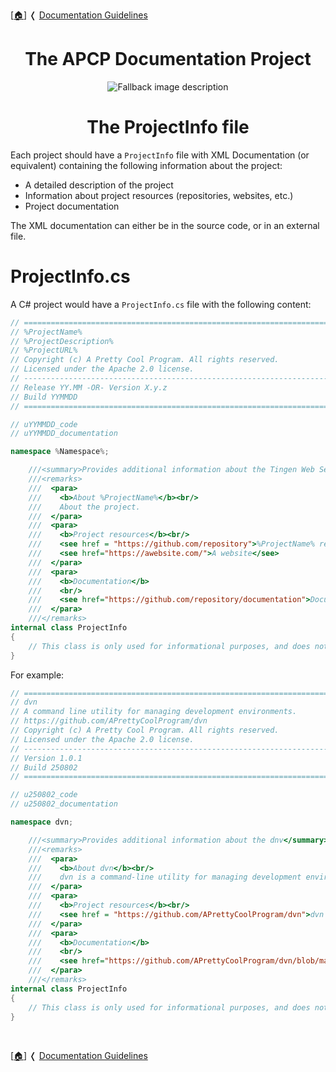 <!-- u251009 -->

[[🏠︎](../README.md)] ❬ [Documentation Guidelines](README.md)

<div align="center">

# The APCP Documentation Project

  <picture>
    <source media="(prefers-color-scheme: dark)" srcset="../../.github/img/logo/apcp-logo-dark-256x256.png">
    <source media="(prefers-color-scheme: light)" srcset="../../.github/img/logo/apcp-logo-light-256x256.png">
    <img alt="Fallback image description" src="../../.github/logo/apcp-logo-light-256x256.png">
  </picture>

# The ProjectInfo file

</div>

Each project should have a `ProjectInfo` file with XML Documentation (or equivalent) containing the following information about the project:

* A detailed description of the project
* Information about project resources (repositories, websites, etc.)
* Project documentation

The XML documentation can either be in the source code, or in an external file.

# ProjectInfo.cs

A C# project would have a `ProjectInfo.cs` file with the following content:

```csharp
// =============================================================================
// %ProjectName%
// %ProjectDescription%
// %ProjectURL%
// Copyright (c) A Pretty Cool Program. All rights reserved.
// Licensed under the Apache 2.0 license.
// -----------------------------------------------------------------------------
// Release YY.MM -OR- Version X.y.z
// Build YYMMDD
// =============================================================================

// uYYMMDD_code
// uYYMMDD_documentation

namespace %Namespace%;

    ///<summary>Provides additional information about the Tingen Web Service.</summary>
    ///<remarks>
    ///  <para>
    ///    <b>About %ProjectName%</b><br/>
    ///    About the project.
    ///  </para>
    ///  <para>
    ///    <b>Project resources</b><br/>
    ///    <see href = "https://github.com/repository">%ProjectName% repository</see><br/>
    ///    <see href="https://awebsite.com/">A website</see>
    ///  </para>
    ///  <para>
    ///    <b>Documentation</b>
    ///    <br/>
    ///    <see href="https://github.com/repository/documentation">Documentation</see>
    ///  </para>
    ///</remarks>
internal class ProjectInfo
{
    // This class is only used for informational purposes, and does not contain executable code.
}
```

For example:

```csharp
// =============================================================================
// dvn
// A command line utility for managing development environments.
// https://github.com/APrettyCoolProgram/dvn
// Copyright (c) A Pretty Cool Program. All rights reserved.
// Licensed under the Apache 2.0 license.
// -----------------------------------------------------------------------------
// Version 1.0.1
// Build 250802
// =============================================================================

// u250802_code
// u250802_documentation

namespace dvn;

    ///<summary>Provides additional information about the dnv</summary>
    ///<remarks>
    ///  <para>
    ///    <b>About dvn</b><br/>
    ///    dvn is a command-line utility for managing development environments.
    ///  </para>
    ///  <para>
    ///    <b>Project resources</b><br/>
    ///    <see href = "https://github.com/APrettyCoolProgram/dvn">dvn repostitory</see><br/>
    ///  </para>
    ///  <para>
    ///    <b>Documentation</b>
    ///    <br/>
    ///    <see href="https://github.com/APrettyCoolProgram/dvn/blob/main/README.md">dvn documentation</see>
    ///  </para>
    ///</remarks>
internal class ProjectInfo
{
    // This class is only used for informational purposes, and does not contain executable code.
}
```

<br>

[[🏠︎](../README.md)] ❬ [Documentation Guidelines](README.md)
